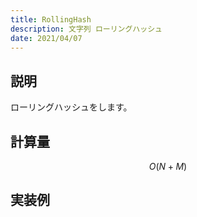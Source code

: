 ```yaml
---
title: RollingHash
description: 文字列 ローリングハッシュ
date: 2021/04/07
---
```


## 説明
ローリングハッシュをします。

## 計算量
$$
O(N+M)
$$

## 実装例

```cpp import=/assets/Library/string/rollinghash.cpp
```
